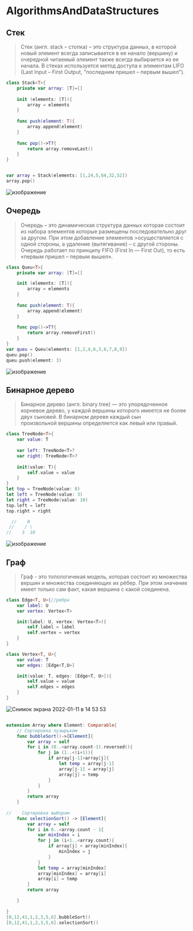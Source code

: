# AlgorithmsAndDataStructures

## Стек
> Стек (англ. stack – стопка) – это структура данных, в которой новый элемент всегда записывается в ее начало (вершину) и очередной читаемый элемент также всегда
> выбирается из ее начала. В стеках используется метод доступа к элементам LIFO (Last Input – First Output, "последним пришел – первым вышел").
```swift
class Stack<T>{
    private var array: [T]=[]
    
    init (elements: [T]){
        array = elements
    }
    
    func push(element: T){
        array.append(element)
    }
    
    func pop()->T?{
        return array.removeLast()
    }
}


var array = Stack(elements: [1,24,5,64,32,52])
array.pop()
```

![изображение](https://user-images.githubusercontent.com/45273279/148935620-9f3ed50f-b569-4cdb-a5ce-85d40eba4937.png)

## Очередь
>Очередь – это динамическая структура данных которая состоит из набора элементов которые размещены последовательно друг за другом. При этом добавление элементов >осуществляется с одной стороны, а удаление (вытягивание) – с другой стороны. Очередь работает по принципу FIFO (First In — First Out), то есть «первым пришел – первым вышел».

```swift
class Queu<T>{
    private var array: [T]=[]

    init (elements: [T]){
        array = elements
    }
    
    func push(element: T){
        array.append(element)
    }
    
    func pop()->T?{
        return array.removeFirst()
    }
}
var queu = Queu(elements: [1,2,4,6,3,6,7,8,9])
queu.pop()
queu.push(element: 3)
```
![изображение](https://user-images.githubusercontent.com/45273279/148936661-e6d574dc-683b-42b9-8d5f-6d65e922cc9d.png)

## Бинарное дерево
> Бинарное дерево (англ. binary tree) — это упорядоченное корневое дерево, у каждой вершины которого имеется не более двух сыновей. В бинарном дереве каждый сын  
> произвольной вершины определяется как левый или правый.
```swift
class TreeNode<T>{
    var value: T
    
    var left: TreeNode<T>?
    var right: TreeNode<T>?
    
    init(value: T){
        self.value = value
    }
}
let top = TreeNode(value: 8)
let left = TreeNode(value: 3)
let right = TreeNode(value: 10)
top.left = left
top.right = right

  //    0
 //    / \
//    3  10

```
![изображение](https://user-images.githubusercontent.com/45273279/148937397-92a6583d-3df2-4c8a-b7c8-f4ed9ea548c9.png)

## Граф
> Граф - это топологичекая модель, которая состоит из множества вершин и множества соединяющих их рёбер. При этом значение имеет только сам факт, какая вершина с 
> какой соединена.

```swift
class Edge<T, U>{//ребра
    var label: U
    var vertex: Vertex<T>

    init(label: U, vertex: Vertex<T>){
        self.label = label
        self.vertex = vertex
    }
}

class Vertex<T, U>{ 
    var value: T
    var edges: [Edge<T,U>]

    init(value: T, edges: [Edge<T, U>]){
        self.value = value
        self.edges = edges
    }
}

```
![Снимок экрана 2022-01-11 в 14 53 53](https://user-images.githubusercontent.com/45273279/148938121-59e4cfdf-0aae-4e46-8a6b-91c81317ed60.png)



```swift

extension Array where Element: Comparable{
    // Сортировка пузырьком
    func bubbleSort()->[Element]{
        var array = self
        for i in (0..<array.count-1).reversed(){
            for j in (1..<(i+1)){
                if array[j-1]>array[j]{
                    let temp = array[j-1]
                    array[j-1] = array[j]
                    array[j] = temp
                }
            }
        }
        return array
    }
    
//    Сортировка выбором
    func selectionSort() -> [Element]{
        var array = self
        for i in 0..<array.count - 1{
            var minIndex = i
            for j in (i+1..<array.count){
                if array[j] < array[minIndex]{
                    minIndex = j
                }
            }
            let temp = array[minIndex]
            array[minIndex] = array[i]
            array[i] = temp
        }
        return array

    }
    
}
[0,12,41,1,2,3,5,6].bubbleSort() 
[0,12,41,1,2,3,5,6].selectionSort()

```
